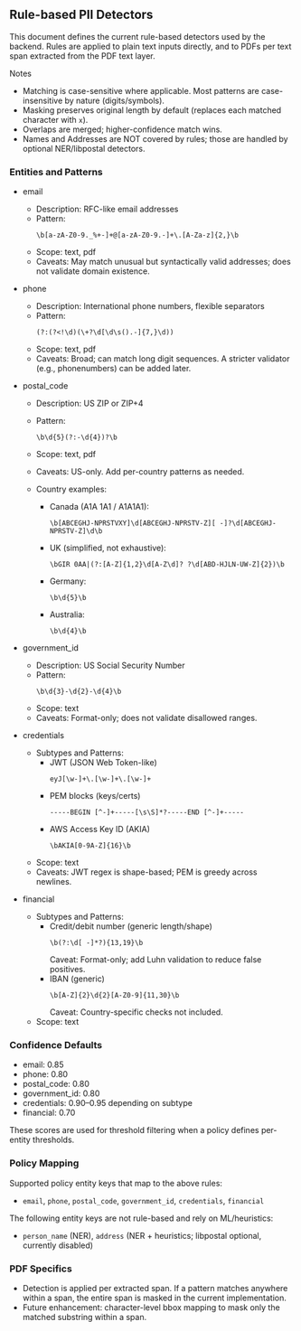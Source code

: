 ## Rule-based PII Detectors

This document defines the current rule-based detectors used by the backend. Rules are applied to plain text inputs directly, and to PDFs per text span extracted from the PDF text layer.

Notes
- Matching is case-sensitive where applicable. Most patterns are case-insensitive by nature (digits/symbols).
- Masking preserves original length by default (replaces each matched character with `x`).
- Overlaps are merged; higher-confidence match wins.
- Names and Addresses are NOT covered by rules; those are handled by optional NER/libpostal detectors.

### Entities and Patterns

- email
  - Description: RFC-like email addresses
  - Pattern:
    ```
    \b[a-zA-Z0-9._%+-]+@[a-zA-Z0-9.-]+\.[A-Za-z]{2,}\b
    ```
  - Scope: text, pdf
  - Caveats: May match unusual but syntactically valid addresses; does not validate domain existence.

- phone
  - Description: International phone numbers, flexible separators
  - Pattern:
    ```
    (?:(?<!\d)(\+?\d[\d\s().-]{7,}\d))
    ```
  - Scope: text, pdf
  - Caveats: Broad; can match long digit sequences. A stricter validator (e.g., phonenumbers) can be added later.

- postal_code
  - Description: US ZIP or ZIP+4
  - Pattern:
    ```
    \b\d{5}(?:-\d{4})?\b
    ```
  - Scope: text, pdf
  - Caveats: US-only. Add per-country patterns as needed.

  - Country examples:
    - Canada (A1A 1A1 / A1A1A1):
      ```
      \b[ABCEGHJ-NPRSTVXY]\d[ABCEGHJ-NPRSTV-Z][ -]?\d[ABCEGHJ-NPRSTV-Z]\d\b
      ```
    - UK (simplified, not exhaustive):
      ```
      \bGIR 0AA|(?:[A-Z]{1,2}\d[A-Z\d]? ?\d[ABD-HJLN-UW-Z]{2})\b
      ```
    - Germany:
      ```
      \b\d{5}\b
      ```
    - Australia:
      ```
      \b\d{4}\b
      ```

- government_id
  - Description: US Social Security Number
  - Pattern:
    ```
    \b\d{3}-\d{2}-\d{4}\b
    ```
  - Scope: text
  - Caveats: Format-only; does not validate disallowed ranges.

- credentials
  - Subtypes and Patterns:
    - JWT (JSON Web Token-like)
      ```
      eyJ[\w-]+\.[\w-]+\.[\w-]+
      ```
    - PEM blocks (keys/certs)
      ```
      -----BEGIN [^-]+-----[\s\S]*?-----END [^-]+-----
      ```
    - AWS Access Key ID (AKIA)
      ```
      \bAKIA[0-9A-Z]{16}\b
      ```
  - Scope: text
  - Caveats: JWT regex is shape-based; PEM is greedy across newlines.

- financial
  - Subtypes and Patterns:
    - Credit/debit number (generic length/shape)
      ```
      \b(?:\d[ -]*?){13,19}\b
      ```
      Caveat: Format-only; add Luhn validation to reduce false positives.
    - IBAN (generic)
      ```
      \b[A-Z]{2}\d{2}[A-Z0-9]{11,30}\b
      ```
      Caveat: Country-specific checks not included.
  - Scope: text

### Confidence Defaults

- email: 0.85
- phone: 0.80
- postal_code: 0.80
- government_id: 0.80
- credentials: 0.90–0.95 depending on subtype
- financial: 0.70

These scores are used for threshold filtering when a policy defines per-entity thresholds.

### Policy Mapping

Supported policy entity keys that map to the above rules:
- `email`, `phone`, `postal_code`, `government_id`, `credentials`, `financial`

The following entity keys are not rule-based and rely on ML/heuristics:
- `person_name` (NER), `address` (NER + heuristics; libpostal optional, currently disabled)

### PDF Specifics

- Detection is applied per extracted span. If a pattern matches anywhere within a span, the entire span is masked in the current implementation.
- Future enhancement: character-level bbox mapping to mask only the matched substring within a span.


